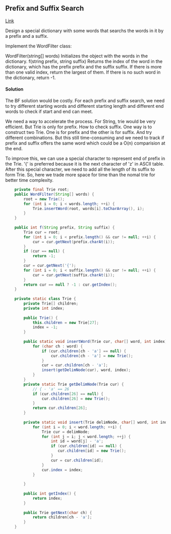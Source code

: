 ## Prefix and Suffix Search

[Link](https://leetcode.com/problems/prefix-and-suffix-search/)

Design a special dictionary with some words that searchs the words in it by a prefix and a suffix.

Implement the WordFilter class:

WordFilter(string[] words) Initializes the object with the words in the dictionary.
f(string prefix, string suffix) Returns the index of the word in the dictionary, which has the prefix prefix and the suffix suffix. If there is more than one valid index, return the largest of them. If there is no such word in the dictionary, return -1.

#### Solution

The BF solution would be costly. For each prefix and suffix search, we need to try different starting words and different starting length and different end words to check if start and end can meet.

We need a way to accelerate the process. For String, trie would be very efficient. But Trie is only for prefix. How to check suffix. One way is to construct two Trie. One is for prefix and the other is for suffix. And try different combinations. But this still time-consuming and we need to track if prefix and suffix offers the same word which could be a O(n) comparision at the end.

To improve this, we can use a special character to represent end of prefix in the Trie. '{' is preferred because it is the next character of 'z' in ASCII table. After this special character, we need to add all the length of its suffix to form Trie. So, here we trade more space for time than the nomal trie for better time complexity.

```java
    private final Trie root;
    public WordFilter(String[] words) {
        root = new Trie();
        for (int i = 0; i < words.length; ++i) {
            Trie.insertWord(root, words[i].toCharArray(), i);
        }
    }
    
    public int f(String prefix, String suffix) {
        Trie cur = root;
        for (int i = 0; i < prefix.length() && cur != null; ++i) {
            cur = cur.getNext(prefix.charAt(i));
        } 
        if (cur == null) {
            return -1;
        }
        cur = cur.getNext('{');
        for (int i = 0; i < suffix.length() && cur != null; ++i) {
            cur = cur.getNext(suffix.charAt(i));
        } 
        return cur == null ? -1 : cur.getIndex();
    }
    
    private static class Trie {
        private Trie[] children;
        private int index;
        
        public Trie() {
            this.children = new Trie[27];
            index = -1;
        }
        
        public static void insertWord(Trie cur, char[] word, int index) {
            for (char ch : word) {
                if (cur.children[ch - 'a'] == null) {
                    cur.children[ch - 'a'] = new Trie();
                }
                cur = cur.children[ch - 'a'];
                insert(getDelimNode(cur), word, index);
            }
        }
        private static Trie getDelimNode(Trie cur) {
            // { - 'a' == 26
            if (cur.children[26] == null) {
                cur.children[26] = new Trie();   
            }
            return cur.children[26];
        }
        
        private static void insert(Trie delimNode, char[] word, int index) {
            for (int i = 0; i < word.length; ++i) {
                Trie cur = delimNode;
                for (int j = i; j < word.length; ++j) {
                    int id = word[j] - 'a';
                    if (cur.children[id] == null) {
                       cur.children[id] = new Trie();
                    }
                    cur = cur.children[id];
                }
                cur.index = index;
            }
            
        }
        
        public int getIndex() {
            return index;
        }
        
        public Trie getNext(char ch) {
            return children[ch - 'a'];
        }
    }
```